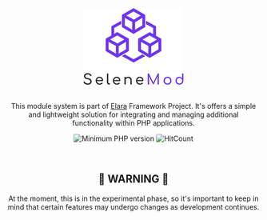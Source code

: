 <div align="center">
  <img src="https://raw.githubusercontent.com/darkmatter1971/selene-mod/main/media/SeleneMod.png" alt="Logo">
</div>

<br>

<div align="center">
  <p>This module system is part of <a href="https://github.com/darkmatter1971/elara">Elara</a> Framework Project. It's offers a simple and lightweight solution for integrating and managing additional functionality within PHP applications.</p>
  
  <p>
    <img src="https://img.shields.io/badge/min%20php-%20v8.1-8892BF.svg?style=flat" alt="Minimum PHP version">
    <img style="border-radius: 0.25em;" src="http://hits.dwyl.com/darkmatter1971/selene-mod.svg" alt="HitCount">
  </p>
</div>

<br>

<div align="center">
  <h2>🚧 WARNING 🚧</h2>
  <p>At the moment, this is in the experimental phase, so it's important to keep in mind that certain features may undergo changes as development continues.</p>
</div>
